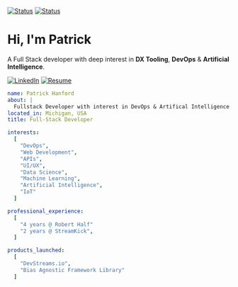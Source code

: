 
[![Status](https://img.shields.io/badge/CodeSpent-Fullstack_Developer-095569.svg?logo=github)](https://GitHub.com/Naereen/StrapDown.js/graphs/commit-activity)
[![Status](https://img.shields.io/badge/Availability-Looking-success.svg)](https://GitHub.com/Naereen/StrapDown.js/graphs/commit-activity)

# Hi, I'm Patrick
A Full Stack developer with deep interest in **DX Tooling**, **DevOps** & **Artificial Intelligence**.

[![LinkedIn](https://img.shields.io/badge/LinkedIn-0077B5?style=for-the-badge&logo=linkedin&logoColor=white)](https://linkedin.com/in/phanford)
[![Resume](https://img.shields.io/badge/View_Resume-teal?style=for-the-badge)](https://github.com/codespent/resume)


```yaml
name: Patrick Hanford
about: |
  Fullstack Developer with interest in DevOps & Artifical Intelligence.  
located_in: Michigan, USA
title: Full-Stack Developer

interests:
  [
    "DevOps",
    "Web Development",
    "APIs",
    "UI/UX",
    "Data Science",
    "Machine Learning",
    "Artificial Intelligence",
    "IoT"
  ]

professional_experience:
  [
    "4 years @ Robert Half"
    "2 years @ StreamKick",
  ]

products_launched:
  [
    "DevStreams.io",
    "Bias Agnostic Framework Library"
  ]
```

